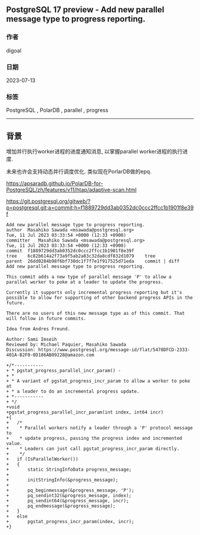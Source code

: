## PostgreSQL 17 preview - Add new parallel message type to progress reporting.  
                                                                                                                              
### 作者                                                                                                        
digoal                                                                                                        
                                                                                                        
### 日期                                                                                                        
2023-07-13                                                                                                    
                                                                                              
### 标签                                                                                                        
PostgreSQL , PolarDB , parallel , progress            
                                                                                                        
----                                                                                                        
                                                                                                        
## 背景    
增加并行执行worker进程的进度通知消息, 以掌握parallel worker进程的执行进度.   
  
未来也许会支持动态并行调度优化. 类似现在PorlarDB做的epq.  
  
https://apsaradb.github.io/PolarDB-for-PostgreSQL/zh/features/v11/htap/adaptive-scan.html  
  
https://git.postgresql.org/gitweb/?p=postgresql.git;a=commit;h=f1889729dd3ab0352dc0ccc2ffcc1b1901f8e39f  
  
```  
Add new parallel message type to progress reporting.  
author	Masahiko Sawada <msawada@postgresql.org>	  
Tue, 11 Jul 2023 03:33:54 +0000 (12:33 +0900)  
committer	Masahiko Sawada <msawada@postgresql.org>	  
Tue, 11 Jul 2023 03:33:54 +0000 (12:33 +0900)  
commit	f1889729dd3ab0352dc0ccc2ffcc1b1901f8e39f  
tree	6c82b614a2f73a9f5ab2a83c32da8cdf832d1079	tree  
parent	26dd0284b98f6bf730dc1f7f7e1f917525d71eda	commit | diff  
Add new parallel message type to progress reporting.  
  
This commit adds a new type of parallel message 'P' to allow a  
parallel worker to poke at a leader to update the progress.  
  
Currently it supports only incremental progress reporting but it's  
possible to allow for supporting of other backend progress APIs in the  
future.  
  
There are no users of this new message type as of this commit. That  
will follow in future commits.  
  
Idea from Andres Freund.  
  
Author: Sami Imseih  
Reviewed by: Michael Paquier, Masahiko Sawada  
Discussion: https://www.postgresql.org/message-id/flat/5478DFCD-2333-401A-B2F0-0D186AB09228@amazon.com  
```  

  
```  
+/*-----------  
+ * pgstat_progress_parallel_incr_param() -  
+ *  
+ * A variant of pgstat_progress_incr_param to allow a worker to poke at  
+ * a leader to do an incremental progress update.  
+ *-----------  
+ */  
+void  
+pgstat_progress_parallel_incr_param(int index, int64 incr)  
+{  
+   /*  
+    * Parallel workers notify a leader through a 'P' protocol message to  
+    * update progress, passing the progress index and incremented value.  
+    * Leaders can just call pgstat_progress_incr_param directly.  
+    */  
+   if (IsParallelWorker())  
+   {  
+       static StringInfoData progress_message;  
+  
+       initStringInfo(&progress_message);  
+  
+       pq_beginmessage(&progress_message, 'P');  
+       pq_sendint32(&progress_message, index);  
+       pq_sendint64(&progress_message, incr);  
+       pq_endmessage(&progress_message);  
+   }  
+   else  
+       pgstat_progress_incr_param(index, incr);  
+}  
```  
  
